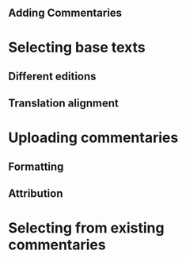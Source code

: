 Adding Commentaries
------

# Selecting base texts

## Different editions

## Translation alignment

# Uploading commentaries

## Formatting

## Attribution

# Selecting from existing commentaries
